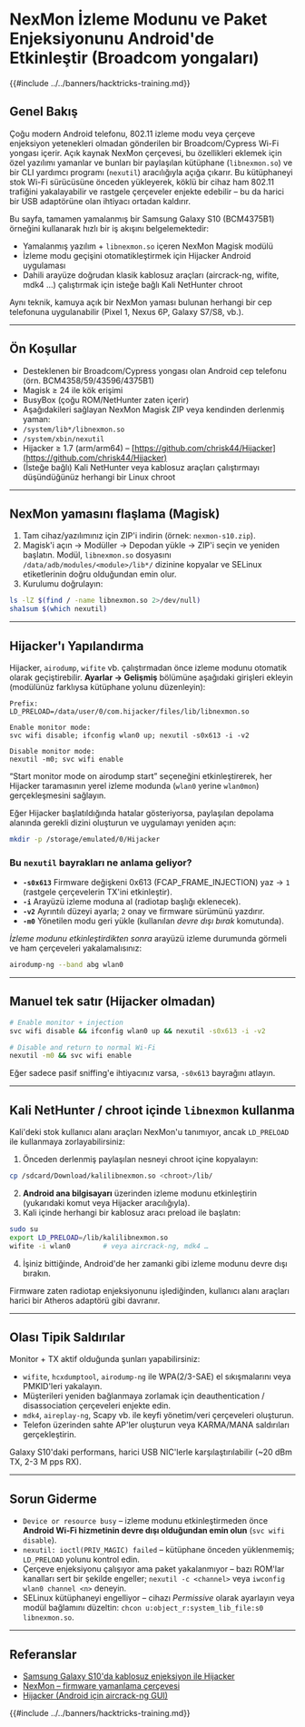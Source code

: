 # NexMon İzleme Modunu ve Paket Enjeksiyonunu Android'de Etkinleştir (Broadcom yongaları)

{{#include ../../banners/hacktricks-training.md}}

## Genel Bakış
Çoğu modern Android telefonu, 802.11 izleme modu veya çerçeve enjeksiyon yetenekleri olmadan gönderilen bir Broadcom/Cypress Wi-Fi yongası içerir. Açık kaynak NexMon çerçevesi, bu özellikleri eklemek için özel yazılımı yamanlar ve bunları bir paylaşılan kütüphane (`libnexmon.so`) ve bir CLI yardımcı programı (`nexutil`) aracılığıyla açığa çıkarır. Bu kütüphaneyi stok Wi-Fi sürücüsüne önceden yükleyerek, köklü bir cihaz ham 802.11 trafiğini yakalayabilir ve rastgele çerçeveler enjekte edebilir – bu da harici bir USB adaptörüne olan ihtiyacı ortadan kaldırır.

Bu sayfa, tamamen yamalanmış bir Samsung Galaxy S10 (BCM4375B1) örneğini kullanarak hızlı bir iş akışını belgelemektedir:

* Yamalanmış yazılım + `libnexmon.so` içeren NexMon Magisk modülü
* İzleme modu geçişini otomatikleştirmek için Hijacker Android uygulaması
* Dahili arayüze doğrudan klasik kablosuz araçları (aircrack-ng, wifite, mdk4 …) çalıştırmak için isteğe bağlı Kali NetHunter chroot

Aynı teknik, kamuya açık bir NexMon yaması bulunan herhangi bir cep telefonuna uygulanabilir (Pixel 1, Nexus 6P, Galaxy S7/S8, vb.).

---

## Ön Koşullar
* Desteklenen bir Broadcom/Cypress yongası olan Android cep telefonu (örn. BCM4358/59/43596/4375B1)
* Magisk ≥ 24 ile kök erişimi
* BusyBox (çoğu ROM/NetHunter zaten içerir)
* Aşağıdakileri sağlayan NexMon Magisk ZIP veya kendinden derlenmiş yaman:
* `/system/lib*/libnexmon.so`
* `/system/xbin/nexutil`
* Hijacker ≥ 1.7 (arm/arm64) – [https://github.com/chrisk44/Hijacker](https://github.com/chrisk44/Hijacker)
* (İsteğe bağlı) Kali NetHunter veya kablosuz araçları çalıştırmayı düşündüğünüz herhangi bir Linux chroot

---

## NexMon yamasını flaşlama (Magisk)
1. Tam cihaz/yazılımınız için ZIP'i indirin (örnek: `nexmon-s10.zip`).
2. Magisk'i açın -> Modüller -> Depodan yükle -> ZIP'i seçin ve yeniden başlatın.
Modül, `libnexmon.so` dosyasını `/data/adb/modules/<module>/lib*/` dizinine kopyalar ve SELinux etiketlerinin doğru olduğundan emin olur.
3. Kurulumu doğrulayın:
```bash
ls -lZ $(find / -name libnexmon.so 2>/dev/null)
sha1sum $(which nexutil)
```

---

## Hijacker'ı Yapılandırma
Hijacker, `airodump`, `wifite` vb. çalıştırmadan önce izleme modunu otomatik olarak geçiştirebilir. **Ayarlar -> Gelişmiş** bölümüne aşağıdaki girişleri ekleyin (modülünüz farklıysa kütüphane yolunu düzenleyin):
```
Prefix:
LD_PRELOAD=/data/user/0/com.hijacker/files/lib/libnexmon.so

Enable monitor mode:
svc wifi disable; ifconfig wlan0 up; nexutil -s0x613 -i -v2

Disable monitor mode:
nexutil -m0; svc wifi enable
```
“Start monitor mode on airodump start” seçeneğini etkinleştirerek, her Hijacker taramasının yerel izleme modunda (`wlan0` yerine `wlan0mon`) gerçekleşmesini sağlayın.

Eğer Hijacker başlatıldığında hatalar gösteriyorsa, paylaşılan depolama alanında gerekli dizini oluşturun ve uygulamayı yeniden açın:
```bash
mkdir -p /storage/emulated/0/Hijacker
```
### Bu `nexutil` bayrakları ne anlama geliyor?
* **`-s0x613`**   Firmware değişkeni 0x613 (FCAP_FRAME_INJECTION) yaz → `1` (rastgele çerçevelerin TX'ini etkinleştir).
* **`-i`**         Arayüzü izleme moduna al (radiotap başlığı eklenecek).
* **`-v2`**        Ayrıntılı düzeyi ayarla; `2` onay ve firmware sürümünü yazdırır.
* **`-m0`**        Yönetilen modu geri yükle (kullanılan *devre dışı bırak* komutunda).

*İzleme modunu etkinleştirdikten sonra* arayüzü izleme durumunda görmeli ve ham çerçeveleri yakalamalısınız:
```bash
airodump-ng --band abg wlan0
```
---

## Manuel tek satır (Hijacker olmadan)
```bash
# Enable monitor + injection
svc wifi disable && ifconfig wlan0 up && nexutil -s0x613 -i -v2

# Disable and return to normal Wi-Fi
nexutil -m0 && svc wifi enable
```
Eğer sadece pasif sniffing'e ihtiyacınız varsa, `-s0x613` bayrağını atlayın.

---

## Kali NetHunter / chroot içinde `libnexmon` kullanma
Kali'deki stok kullanıcı alanı araçları NexMon'u tanımıyor, ancak `LD_PRELOAD` ile kullanmaya zorlayabilirsiniz:

1. Önceden derlenmiş paylaşılan nesneyi chroot içine kopyalayın:
```bash
cp /sdcard/Download/kalilibnexmon.so <chroot>/lib/
```
2. **Android ana bilgisayarı** üzerinden izleme modunu etkinleştirin (yukarıdaki komut veya Hijacker aracılığıyla).
3. Kali içinde herhangi bir kablosuz aracı preload ile başlatın:
```bash
sudo su
export LD_PRELOAD=/lib/kalilibnexmon.so
wifite -i wlan0        # veya aircrack-ng, mdk4 …
```
4. İşiniz bittiğinde, Android'de her zamanki gibi izleme modunu devre dışı bırakın.

Firmware zaten radiotap enjeksiyonunu işlediğinden, kullanıcı alanı araçları harici bir Atheros adaptörü gibi davranır.

---

## Olası Tipik Saldırılar
Monitor + TX aktif olduğunda şunları yapabilirsiniz:
* `wifite`, `hcxdumptool`, `airodump-ng` ile WPA(2/3-SAE) el sıkışmalarını veya PMKID'leri yakalayın.
* Müşterileri yeniden bağlanmaya zorlamak için deauthentication / disassociation çerçeveleri enjekte edin.
* `mdk4`, `aireplay-ng`, Scapy vb. ile keyfi yönetim/veri çerçeveleri oluşturun.
* Telefon üzerinden sahte AP'ler oluşturun veya KARMA/MANA saldırıları gerçekleştirin.

Galaxy S10'daki performans, harici USB NIC'lerle karşılaştırılabilir (~20 dBm TX, 2-3 M pps RX).

---

## Sorun Giderme
* `Device or resource busy` – izleme modunu etkinleştirmeden önce **Android Wi-Fi hizmetinin devre dışı olduğundan emin olun** (`svc wifi disable`).
* `nexutil: ioctl(PRIV_MAGIC) failed` – kütüphane önceden yüklenmemiş; `LD_PRELOAD` yolunu kontrol edin.
* Çerçeve enjeksiyonu çalışıyor ama paket yakalanmıyor – bazı ROM'lar kanalları sert bir şekilde engeller; `nexutil -c <channel>` veya `iwconfig wlan0 channel <n>` deneyin.
* SELinux kütüphaneyi engelliyor – cihazı *Permissive* olarak ayarlayın veya modül bağlamını düzeltin: `chcon u:object_r:system_lib_file:s0 libnexmon.so`.

---

## Referanslar
* [Samsung Galaxy S10'da kablosuz enjeksiyon ile Hijacker](https://forums.kali.org/t/hijacker-on-the-samsung-galaxy-s10-with-wireless-injection/10305)
* [NexMon – firmware yamanlama çerçevesi](https://github.com/seemoo-lab/nexmon)
* [Hijacker (Android için aircrack-ng GUI)](https://github.com/chrisk44/Hijacker)

{{#include ../../banners/hacktricks-training.md}}
